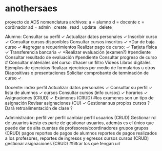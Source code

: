 # anothersaes
proyecto de ADS
nomenclatura archivos:
a = alumno
d = docente
c = cordinador
ad = admin
_create
_read
_update
_delete

Alumno:
Consultar su perfil ✓
Actualizar datos personales ✓
Inscribir curso ✓
Consultar cursos disponibles 
Consultar cursos inscritos ✓
*Dar de baja curso ✓ #agregar a requerimientos
Realizar pago de curso: ✓
Tarjeta física ✓
Transferencia bancaria ✓
*Realizar evaluación (examen?) #pendiente
Consultar resultado de evaluación #pendiente
Consultar progreso de curso #
Consultar materiales del curso: #hacer un filtro
	Videos 
	Libros digitales 
	Ejemplos de ejercicios 
	Realizar ejercicios por medio de formularios u otros 
	Diapositivas o presentaciones 
Solicitar comprobante de terminación de curso ✓

Docente:
index
perfil
	Actualizar datos personales ✓
	Consultar su perfil ✓
lista de alumnos ✓
cursos
	Consultar cursos (info cursos) ✓
	horarios  ✓
	Asignaciones (CRUD)  ✓
	Exámenes (CRUD) #los examenes son un tipo de asignación
	Revisar asignaciones (CU) ✓
	Gestionar sus propios cursos ?
	Dará retroalimentación de clase ?

Administrador:
perfil 
	ver perfil 
	cambiar perfil 
usuarios (CRUD) 
	Gestionar rol de usuarios #esto es parte de gestionar usuarios, además es el único que puede dar de alta cuentas de profesores/coordinadores
grupos
	grupos (CRUD)
pagos
	reportes de pagos de alumnos
	reportes de pagos realizados a los profesores, 
	reportes de ingresos y egresos
cursos
	cursos (CRUD) 
gestionar asignaciones (CRUD) #filtrar los que tengan url 

